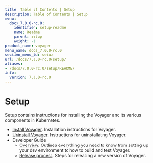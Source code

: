 ```yaml
---
title: Table of Contents | Setup
description: Table of Contents | Setup
menu:
  docs_7.0.0-rc.0:
    identifier: setup-readme
    name: Readme
    parent: setup
    weight: -1
product_name: voyager
menu_name: docs_7.0.0-rc.0
section_menu_id: setup
url: /docs/7.0.0-rc.0/setup/
aliases:
- /docs/7.0.0-rc.0/setup/README/
info:
  version: 7.0.0-rc.0
---
```


# Setup

Setup contains instructions for installing the Voyager and its various components in Kubernetes.

- [Install Voyager](/docs/7.0.0-rc.0/setup/install). Installation instructions for Voyager.
- [Uninstall Voyager](/docs/7.0.0-rc.0/setup/uninstall). Instructions for uninstallating Voyager.
- Developer Guide
  - [Overview](/docs/7.0.0-rc.0/setup/developer-guide/overview). Outlines everything you need to know from setting up your dev environment to how to build and test Voyager.
  - [Release process](/docs/7.0.0-rc.0/setup/developer-guide/release). Steps for releasing a new version of Voyager.
